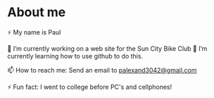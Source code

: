 # About me

⚡ My name is Paul

🔭 I’m currently working on a web site for the Sun City Bike Club
🌱 I’m currently learning how to use github to do this.

📫 How to reach me: Send an email to palexand3042@gmail.com

⚡ Fun fact: I went to college before PC's and cellphones!


